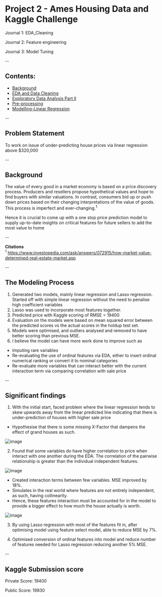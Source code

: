 # Project 2 - Ames Housing Data and Kaggle Challenge

Journal 1: EDA_Cleaning

Journal 2: Feature engineering

Journal 3: Model Tuning

--

## Contents:
- [Background](#Background)
- [EDA and Data Cleaning](#EDA-and-Data-Cleaning)
- [Exploratory Data Analysis Part II](#Exploratory-Data-Analysis-Part-II)
- [Pre-processing](#Pre-processing)
- [Modelling-Linear Regression](#Modelling-Linear-Regression)

--

## Problem Statement
To work on issue of under-predicting house prices via linear regression above $320,000

--

## Background 
The value of every good in a market economy is based on a price discovery process. 
Producers and resellers propose hypothetical values and hope to find buyers with similar valuations. 
In contrast, consumers bid up or push down prices based on their changing interpretations of the value of goods. 
This process is imperfect and ever-changing.<sup>1</sup> 

Hence it is crucial to come up with a one stop price prediction model to supply up-to-date insights on critical features for future sellers to add the most value to home 

--

**Citations**
<br>
<sup>1</sup> https://www.investopedia.com/ask/answers/072915/how-market-value-determined-real-estate-market.asp

--

## The Modeling Process

1. Generated two models, mainly linear regression and Lasso regression. Started off with simple linear regression without the need to penalise high coefficient variables
2. Lasso was used to incorporate most features together. 
3. Predicted price with Kaggle scoring of RMSE = 19400
4. Evaluation on the models were based on mean squared error between the predicted scores vs the actual scores in the holdup test set. 
5. Models were optimised, and outliers analysed and removed to have better scoring than previous MSE. 
6. I believe the model can have more work done to improve such as 
-  Imputing rare variables 
-  Re-evaluating the use of ordinal features via EDA, either to insert ordinal numerical ranking or convert it to nominal categories
-  Re-evaluate more variables that can interact better with the current interaction term via comparing correlation with sale price

--

## Significant findings

1. With the initial start, faced problem where the linear regression tends to skew upwards away from the linear predicted line 
   indicating that there is under-prediction of houses with higher sale price 
-  Hypothesise that there is some missing X-Factor that dampens the effect of grand houses as such.

![image](https://user-images.githubusercontent.com/98629542/158872134-ce26537c-37e4-4ed6-b4be-0d278d837690.png)


2. Found that some variables do have higher correlation to price when interact with one another during the EDA. 
   The correlation of the pairwise relationship is greater than the individual independent features. 
   
![image](https://user-images.githubusercontent.com/98629542/158872096-eb340afd-4615-4fd3-865f-ee156bc2c43f.png)

-  Created interaction terms between few variables. MSE improved by 18%.
-  Simulates in the real world where features are not entirely independent, as such, having collinearity. 
-  Hence, these features interaction must be accounted for in the model to provide a bigger effect to how much the house actually is worth. 

![image](https://user-images.githubusercontent.com/98629542/158870698-b643070a-0a59-458c-8a2c-bd1f288d5cf1.png)

3. By using Lasso regression with most of the features fit in, after optimising model using feature select model, able to reduce MSE by 7%. 

4. Optimised conversion of ordinal features into model and reduce number of features needed for Lasso regression reducing another 5% MSE. 
 
--

## Kaggle Submission score

Private Score: 19400

Public Score: 19830

